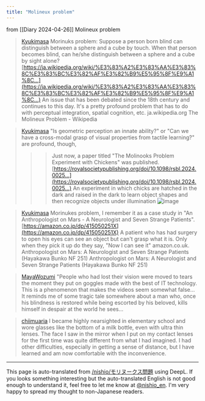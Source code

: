 ```yaml
---
title: "Molineux problem"
---
```


from  [[Diary 2024-04-26]]
Molineux problem
> [Kyukimasa](https://twitter.com/Kyukimasa/status/1780571073534455815) Morinuks problem: Suppose a person born blind can distinguish between a sphere and a cube by touch. When that person becomes blind, can he/she distinguish between a sphere and a cube by sight alone?
>  [https://ja.wikipedia.org/wiki/%E3%83%A2%E3%83%AA%E3%83%8C%E3%83%BC%E3%82%AF%E3%82%B9%E5%95%8F%E9%A1%8C…](https://ja.wikipedia.org/wiki/%E3%83%A2%E3%83%AA%E3%83%8C%E3%83%BC%E3%82%AF%E3%82%B9%E5%95%8F%E9%A1%8C…)
>  An issue that has been debated since the 18th century and continues to this day.
>  It's a pretty profound problem that has to do with perceptual integration, spatial cognition, etc. ja.wikipedia.org
>  The Molineux Problem - Wikipedia

> [Kyukimasa](https://twitter.com/Kyukimasa/status/1780573204911894707) "Is geometric perception an innate ability?" or "Can we have a cross-modal grasp of visual properties from tactile learning?" are profound, though,
>
>  > > Just now, a paper titled "The Molinooks Problem Experiment with Chickens" was published.
>  [https://royalsocietypublishing.org/doi/10.1098/rsbl.2024.0025…](https://royalsocietypublishing.org/doi/10.1098/rsbl.2024.0025…)
>  An experiment in which chicks are hatched in the dark and raised in the dark to learn object shapes and then recognize objects under illumination
>  ![image](https://pbs.twimg.com/media/GLXci7tbsAAcrej?format=jpg&name=medium#.png)

> [Kyukimasa](https://twitter.com/Kyukimasa/status/1780574828518686804) Morinukes problem, I remember it as a case study in "An Anthropologist on Mars - A Neurologist and Seven Strange Patients".
>  [https://amazon.co.jp/dp/415050251X](https://amazon.co.jp/dp/415050251X)
>  A patient who has had surgery to open his eyes can see an object but can't grasp what it is. Only when they pick it up do they say, "Now I can see it" amazon.co.uk.
>  Anthropologist on Mars: A Neurologist and Seven Strange Patients (Hayakawa Bunko NF 251)
>  Anthropologist on Mars: A Neurologist and Seven Strange Patients (Hayakawa Bunko NF 251)

> [MayaWozumi](https://twitter.com/MayaWozumi/status/1780572826443133079) "People who had lost their vision were moved to tears the moment they put on goggles made with the best of IT technology.
>  This is a phenomenon that makes the videos seem somewhat false...
>  It reminds me of some tragic tale somewhere about a man who, once his blindness is restored while being escorted by his beloved, kills himself in despair at the world he sees...

> [chiimuaria](https://twitter.com/chiimuaria/status/1780580293688353232) I became highly nearsighted in elementary school and wore glasses like the bottom of a milk bottle, even with ultra thin lenses.
>  The face I saw in the mirror when I put on my contact lenses for the first time was quite different from what I had imagined.
>  I had other difficulties, especially in getting a sense of distance, but I have learned and am now comfortable with the inconvenience.


---
This page is auto-translated from [/nishio/モリヌークス問題](https://scrapbox.io/nishio/モリヌークス問題) using DeepL. If you looks something interesting but the auto-translated English is not good enough to understand it, feel free to let me know at [@nishio_en](https://twitter.com/nishio_en). I'm very happy to spread my thought to non-Japanese readers.